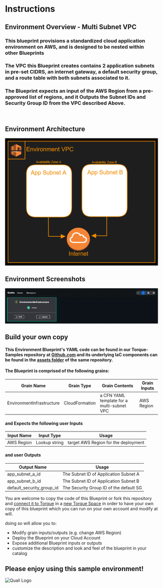 # **Instructions**
## Environment Overview - Multi Subnet VPC
### This blueprint provisions a standardized cloud application environment on AWS, and is designed to be nested within other Blueprints

### The VPC this Blueprint creates contains 2 application subnets in pre-set CIDRS, an internet gateway, a default security group, and a route table with both subnets associated to it. 

### The Blueprint expects an input of the AWS Region from a pre-approved list of regions, and it Outputs the Subnet IDs and Security Group ID from the VPC described Above. 
<br/>

## Environment Architecture
![Environment Architecture](env_images/Multi_Subnet_VPC_Arch.png)

## Environment Screenshots
![Environment Grains](env_images/Multi_Subnet_VPC_Grains.png)
<br/> 

## Build your own copy 
#### This Environment Blueprint's YAML code can be found in our Torque-Samples repository at [Github.com](https://github.com/QualiTorque/Torque-Samples/blob/main/blueprints/EC2%20Instance%20from%20AMI.yaml) and its underlying IaC components can be found in the [assets folder](https://github.com/QualiTorque/Torque-Samples/blob/main/assets/) of the same repository.


#### The Blueprint is comprised of the following grains:
| Grain Name                | Grain Type       | Grain Contents| Grain Inputs | 
| -----                     | ---------        | ----------    | ----------   | 
| EnvironmentInfrastructure | CloudFormation   | a CFN YAML template for a multi-subnet VPC  | AWS Region   | 

#### and Expects the following user Inputs
| Input Name       | Input Type       | Usage        | 
| -----            | ---------        | ----------   | 
| AWS Region       | Lookup string    | target AWS Region for the deployment | 


#### and user Outputs
| Output Name               | Usage                                    | 
| -----                     | ----------                               | 
| app_subnet_a_id           | The Subnet ID of Application Subnet A    | 
| app_subnet_b_id           | The Subnet ID of Application Subnet B    | 
| default_security_group_id | The Security Group ID of the default SG  | 


You are welcome to copy the code of this Blueprint or fork this repository and [connect it to Torque](https://docs.qtorque.io/admin-guide/source-control/source-control-github) in a [new Torque Space](https://docs.qtorque.io/getting-started/Getting%20starting%20with%20terraform) in order to have your own copy of this blueprint which you can run on your own account and modify at will. 

doing so will allow you to: 
- Modify grain inputs/outputs (e.g. change AWS Region)
- Deploy the Blueprint on your Cloud Account 
- Expose additional Blueprint inputs or outputs 
- customize the description and look and feel of the blueprint in your catalog

## Please enjoy using this sample environment!

![Quali Logo](https://docs.qtorque.io/assets/images/logo-dm-f11e9cc418b94216dedd0b6e73e4a33d.svg)